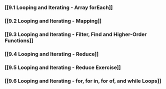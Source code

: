 ### [[9.1 Looping and Iterating -  Array forEach]]

### [[9.2 Looping and Iterating - Mapping]]

### [[9.3 Looping and Iterating - Filter, Find and Higher-Order Functions]]

### [[9.4 Looping and Iterating - Reduce]]

### [[9.5 Looping and Iterating - Reduce Exercise]]

### [[9.6 Looping and Iterating - for, for in, for of, and while Loops]]



